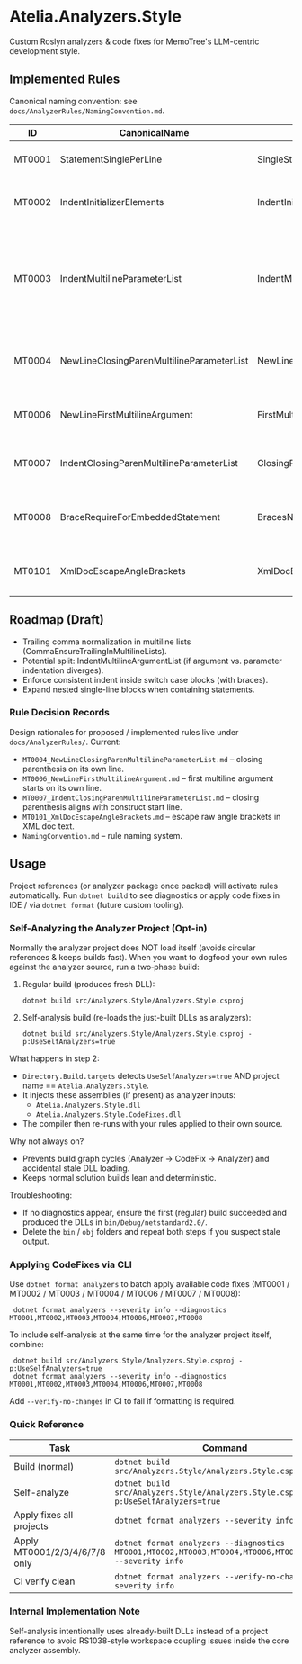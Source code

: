 # Atelia.Analyzers.Style

Custom Roslyn analyzers & code fixes for MemoTree's LLM-centric development style.

## Implemented Rules

Canonical naming convention: see `docs/AnalyzerRules/NamingConvention.md`.

| ID | CanonicalName | Alias | Category | AutoFix | Notes |
|----|---------------|-------|----------|---------|-------|
| MT0001 | StatementSinglePerLine | SingleStatementPerLine | Formatting | Yes | One physical line = max one simple statement. |
| MT0002 | IndentInitializerElements | IndentInitializers | Formatting | Yes | Each initializer element line exactly one indent (+4) from `{` line. |
| MT0003 | IndentMultilineParameterList | IndentMultilineParams | Formatting | Yes | Declaration parameter + invocation argument lists (temporary): each parameter line (excluding '(' line) indented one level; comment-start lines ignored. |
| MT0004 | NewLineClosingParenMultilineParameterList | NewLineClosingParenParams | Formatting | Yes | Closing ')' of a multiline parameter/argument list must be on its own line. |
| MT0006 | NewLineFirstMultilineArgument | FirstMultilineArgNewLine | NewLine | Yes | First multiline argument must start on its own line (anchor rule). |
| MT0007 | IndentClosingParenMultilineParameterList | ClosingParenAlign | Indent | Yes | Closing ')' line indentation aligns with construct start line.
| MT0008 | BraceRequireForEmbeddedStatement | BracesNoNewLine | Brace | Yes | Prefer braces for embedded statements; code fix adds braces inline (no newline added).
| MT0101 | XmlDocEscapeAngleBrackets | XmlDocEscape | Documentation | Yes | Escape raw '<' or '>' in XML doc text unless part of known doc tags. |

## Roadmap (Draft)
- Trailing comma normalization in multiline lists (CommaEnsureTrailingInMultilineLists).
- Potential split: IndentMultilineArgumentList (if argument vs. parameter indentation diverges).
- Enforce consistent indent inside switch case blocks (with braces).
- Expand nested single-line blocks when containing statements.

### Rule Decision Records
Design rationales for proposed / implemented rules live under `docs/AnalyzerRules/`.
Current:
- `MT0004_NewLineClosingParenMultilineParameterList.md` – closing parenthesis on its own line.
- `MT0006_NewLineFirstMultilineArgument.md` – first multiline argument starts on its own line.
- `MT0007_IndentClosingParenMultilineParameterList.md` – closing parenthesis aligns with construct start line.
- `MT0101_XmlDocEscapeAngleBrackets.md` – escape raw angle brackets in XML doc text.
- `NamingConvention.md` – rule naming system.

## Usage
Project references (or analyzer package once packed) will activate rules automatically. Run `dotnet build` to see diagnostics or apply code fixes in IDE / via `dotnet format` (future custom tooling).

### Self-Analyzing the Analyzer Project (Opt-in)
Normally the analyzer project does NOT load itself (avoids circular references & keeps builds fast). When you want to dogfood your own rules against the analyzer source, run a two‑phase build:

1. Regular build (produces fresh DLL):
	```
	dotnet build src/Analyzers.Style/Analyzers.Style.csproj
	```
2. Self-analysis build (re-loads the just-built DLLs as analyzers):
	```
	dotnet build src/Analyzers.Style/Analyzers.Style.csproj -p:UseSelfAnalyzers=true
	```

What happens in step 2:
* `Directory.Build.targets` detects `UseSelfAnalyzers=true` AND project name == `Atelia.Analyzers.Style`.
* It injects these assemblies (if present) as analyzer inputs:
  - `Atelia.Analyzers.Style.dll`
  - `Atelia.Analyzers.Style.CodeFixes.dll`
* The compiler then re-runs with your rules applied to their own source.

Why not always on?
* Prevents build graph cycles (Analyzer -> CodeFix -> Analyzer) and accidental stale DLL loading.
* Keeps normal solution builds lean and deterministic.

Troubleshooting:
* If no diagnostics appear, ensure the first (regular) build succeeded and produced the DLLs in `bin/Debug/netstandard2.0/`.
* Delete the `bin` / `obj` folders and repeat both steps if you suspect stale output.

### Applying CodeFixes via CLI
Use `dotnet format analyzers` to batch apply available code fixes (MT0001 / MT0002 / MT0003 / MT0004 / MT0006 / MT0007 / MT0008):
```
 dotnet format analyzers --severity info --diagnostics MT0001,MT0002,MT0003,MT0004,MT0006,MT0007,MT0008
```
To include self-analysis at the same time for the analyzer project itself, combine:
```
 dotnet build src/Analyzers.Style/Analyzers.Style.csproj -p:UseSelfAnalyzers=true
 dotnet format analyzers --severity info --diagnostics MT0001,MT0002,MT0003,MT0004,MT0006,MT0007,MT0008
```
Add `--verify-no-changes` in CI to fail if formatting is required.

### Quick Reference
| Task | Command |
|------|---------|
| Build (normal) | `dotnet build src/Analyzers.Style/Analyzers.Style.csproj` |
| Self-analyze | `dotnet build src/Analyzers.Style/Analyzers.Style.csproj -p:UseSelfAnalyzers=true` |
| Apply fixes all projects | `dotnet format analyzers --severity info` |
| Apply MT0001/2/3/4/6/7/8 only | `dotnet format analyzers --diagnostics MT0001,MT0002,MT0003,MT0004,MT0006,MT0007,MT0008 --severity info` |
| CI verify clean | `dotnet format analyzers --verify-no-changes --severity info` |

### Internal Implementation Note
Self-analysis intentionally uses already-built DLLs instead of a project reference to avoid RS1038-style workspace coupling issues inside the core analyzer assembly.
